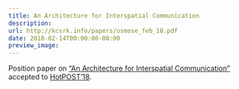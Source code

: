 ```yaml
---
title: An Architecture for Interspatial Communication
description: 
url: http://kcsrk.info/papers/osmose_feb_18.pdf
date: 2018-02-14T00:00:00-00:00
preview_image: 
---
```


<p>Position paper on
<a href="http://kcsrk.info/papers/osmose_feb_18.pdf">“An Architecture for Interspatial Communication”</a>
accepted to <a href="http://hotpost18.weebly.com/">HotPOST’18</a>.</p>
